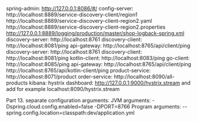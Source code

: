 spring-admin: http://127.0.0.1:8086/#/
config-server: http://localhost:8889/service-discovery-client/region1
               http://localhost:8889/service-discovery-client-region2.yaml
               http://localhost:8889/service-discovery-client-region2.properties
               http://127.0.0.1:8889/logging/production/master/shop-logback-spring.xml
discovery-server: http://localhost:8761
discovery-client: http://localhost:8081/ping
api-gateway: http://localhost:8765/api/client/ping
discovery-server: http://localhost:8761
discovery-client: http://localhost:8081/ping
kotlin-client: http://localhost:8083/ping
go-client: http://localhost:8085/ping
api-gateway: http://localhost:8765/api/client/ping
             http://localhost:8765/api/kotlin-client/ping
product-service: http://localhost:8071/product
order-service: http://localhost:8090/all-products
kibana: 
hystrix dashboard: http://127.0.0.1:9000/hystrix.stream and add for example localhost:8090/hystrix.stream


Part 13.
separate configuration arguments:
JVM arguments: -Dspring.cloud.config.enabled=false -DPORT=8766
Program arguments: --spring.config.location=classpath:dev/application.yml
